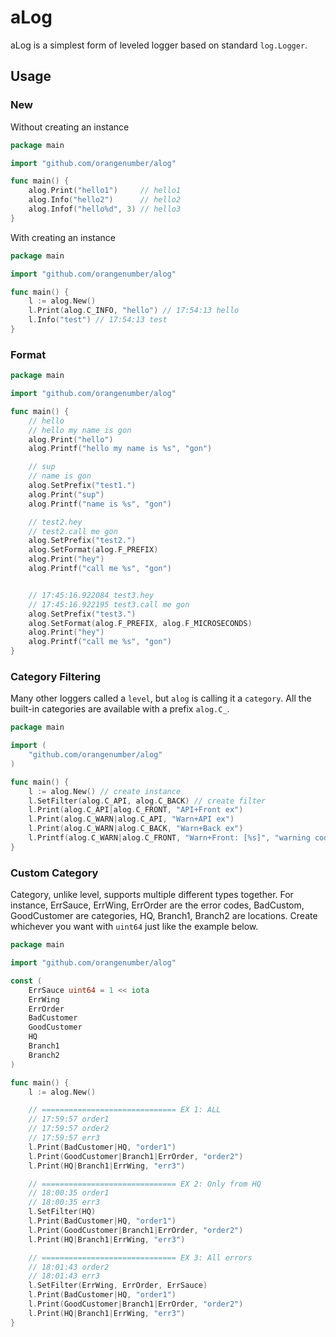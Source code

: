 # aLog

aLog is a simplest form of leveled logger based on standard `log.Logger`.

## Usage

### New

Without creating an instance

```go
package main

import "github.com/orangenumber/alog"

func main() {
	alog.Print("hello1")     // hello1
	alog.Info("hello2")      // hello2
	alog.Infof("hello%d", 3) // hello3
}
```

With creating an instance

```go
package main

import "github.com/orangenumber/alog"

func main() {
	l := alog.New()
	l.Print(alog.C_INFO, "hello") // 17:54:13 hello
	l.Info("test") // 17:54:13 test
}
```

### Format 

```go
package main

import "github.com/orangenumber/alog"

func main() {
	// hello
	// hello my name is gon
	alog.Print("hello")
	alog.Printf("hello my name is %s", "gon")

	// sup
	// name is gon
	alog.SetPrefix("test1.")
	alog.Print("sup")
	alog.Printf("name is %s", "gon")

	// test2.hey
	// test2.call me gon
	alog.SetPrefix("test2.")
	alog.SetFormat(alog.F_PREFIX)
	alog.Print("hey")
	alog.Printf("call me %s", "gon")


	// 17:45:16.922084 test3.hey
	// 17:45:16.922195 test3.call me gon
	alog.SetPrefix("test3.")
	alog.SetFormat(alog.F_PREFIX, alog.F_MICROSECONDS)
	alog.Print("hey")
	alog.Printf("call me %s", "gon")
}
```


### Category Filtering

Many other loggers called a `level`, but `alog` is calling it a `category`. All the built-in categories are available
with a prefix `alog.C_`.  

```go
package main

import (
	"github.com/orangenumber/alog"
)

func main() {
	l := alog.New() // create instance
	l.SetFilter(alog.C_API, alog.C_BACK) // create filter
	l.Print(alog.C_API|alog.C_FRONT, "API+Front ex")
	l.Print(alog.C_WARN|alog.C_API, "Warn+API ex")
	l.Print(alog.C_WARN|alog.C_BACK, "Warn+Back ex")
	l.Printf(alog.C_WARN|alog.C_FRONT, "Warn+Front: [%s]", "warning code 123")
}
```

### Custom Category

Category, unlike level, supports multiple different types together. For instance, 
ErrSauce, ErrWing, ErrOrder are the 
error codes, BadCustom, GoodCustomer are categories, 
HQ, Branch1, Branch2 are locations.
Create whichever you want with `uint64` just like the example below.

```go
package main

import "github.com/orangenumber/alog"

const (
	ErrSauce uint64 = 1 << iota
	ErrWing
	ErrOrder
	BadCustomer
	GoodCustomer
	HQ
	Branch1
	Branch2
)

func main() {
	l := alog.New()

	// ============================== EX 1: ALL
	// 17:59:57 order1
	// 17:59:57 order2
	// 17:59:57 err3
	l.Print(BadCustomer|HQ, "order1")
	l.Print(GoodCustomer|Branch1|ErrOrder, "order2")
	l.Print(HQ|Branch1|ErrWing, "err3")

	// ============================== EX 2: Only from HQ
	// 18:00:35 order1
	// 18:00:35 err3
	l.SetFilter(HQ)
	l.Print(BadCustomer|HQ, "order1")
	l.Print(GoodCustomer|Branch1|ErrOrder, "order2")
	l.Print(HQ|Branch1|ErrWing, "err3")

	// ============================== EX 3: All errors
	// 18:01:43 order2
	// 18:01:43 err3
	l.SetFilter(ErrWing, ErrOrder, ErrSauce) 
	l.Print(BadCustomer|HQ, "order1")
	l.Print(GoodCustomer|Branch1|ErrOrder, "order2")
	l.Print(HQ|Branch1|ErrWing, "err3")
}
```

